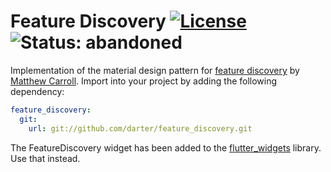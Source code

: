 # Feature Discovery [![License](https://img.shields.io/badge/License-BSD%202--Clause-orange.svg)](https://opensource.org/licenses/BSD-2-Clause) ![Status: abandoned](https://img.shields.io/badge/status-abandoned-red.svg)

Implementation of the material design pattern for [feature discovery](https://material.io/archive/guidelines/growth-communications/feature-discovery.html) by [Matthew Carroll](https://github.com/matthew-carroll).
Import into your project by adding the following dependency:
```yaml
feature_discovery:
  git:
    url: git://github.com/darter/feature_discovery.git
```
The FeatureDiscovery widget has been added to the [flutter_widgets](https://pub.dev/packages/flutter_widgets#017) library. Use that instead.
